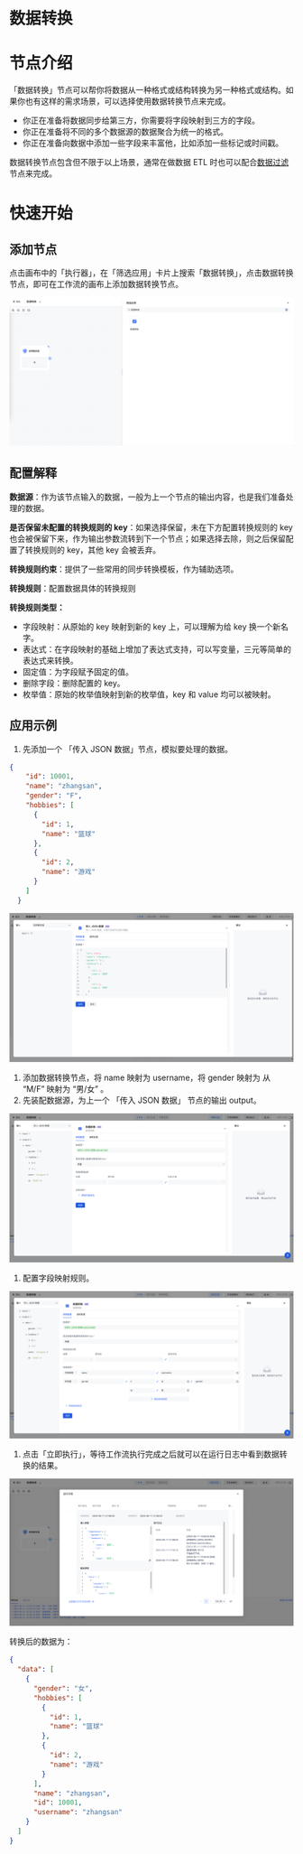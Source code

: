 # 数据转换

# 节点介绍

「数据转换」节点可以帮你将数据从一种格式或结构转换为另一种格式或结构。如果你也有这样的需求场景，可以选择使用数据转换节点来完成。

- 你正在准备将数据同步给第三方，你需要将字段映射到三方的字段。
- 你正在准备将不同的多个数据源的数据聚合为统一的格式。
- 你正在准备向数据中添加一些字段来丰富他，比如添加一些标记或时间戳。

数据转换节点包含但不限于以上场景，通常在做数据 ETL 时也可以配合[数据过滤](/workflow/数据处理节点/数据过滤.html)节点来完成。

# 快速开始

## 添加节点

点击画布中的「执行器」，在「筛选应用」卡片上搜索「数据转换」，点击数据转换节点，即可在工作流的画布上添加数据转换节点。

![](../static/SwsObs9Avo6OBCxHMzHcLz25npR.png)

## 配置解释

<strong>数据源</strong>：作为该节点输入的数据，一般为上一个节点的输出内容，也是我们准备处理的数据。

<strong>是否保留未配置的转换</strong><strong>规则</strong><strong>的 key</strong>：如果选择保留，未在下方配置转换规则的 key 也会被保留下来，作为输出参数流转到下一个节点；如果选择去除，则之后保留配置了转换规则的 key，其他 key 会被丢弃。

<strong>转换</strong><strong>规则</strong><strong>约束</strong>：提供了一些常用的同步转换模板，作为辅助选项。

<strong>转换</strong><strong>规则</strong>：配置数据具体的转换规则

<strong>转换</strong><strong>规则</strong><strong>类型：</strong>

- 字段映射：从原始的 key 映射到新的 key 上，可以理解为给 key 换一个新名字。
- 表达式：在字段映射的基础上增加了表达式支持，可以写变量，三元等简单的表达式来转换。
- 固定值：为字段赋予固定的值。
- 删除字段：删除配置的 key。
- 枚举值：原始的枚举值映射到新的枚举值，key 和 value 均可以被映射。

## 应用示例

1. 先添加一个 「传入 JSON 数据」节点，模拟要处理的数据。

```json
{
    "id": 10001,
    "name": "zhangsan",
    "gender": "F",
    "hobbies": [
      {
        "id": 1,
        "name": "篮球"
      },
      {
        "id": 2,
        "name": "游戏"
      }
    ]
  }
```

![](../static/S5qvbNRR7oDmbOxwtJacLiqgnhh.png)

1. 添加数据转换节点，将 name 映射为 username，将 gender 映射为 从 “M/F” 映射为 “男/女” 。
2. 先装配数据源，为上一个 「传入 JSON 数据」 节点的输出 output。

![](../static/LTt4besN0oojSmxMq79crmtvnPe.png)

1. 配置字段映射规则。

![](../static/S5HobhmpMoukQUxUlzBc7ShYnke.png)

1. 点击「立即执行」，等待工作流执行完成之后就可以在运行日志中看到数据转换的结果。

![](../static/IWNob39YGoyEetxSaSfcNaGnnsg.png)

转换后的数据为：

```json
{
  "data": [
    {
      "gender": "女",
      "hobbies": [
        {
          "id": 1,
          "name": "篮球"
        },
        {
          "id": 2,
          "name": "游戏"
        }
      ],
      "name": "zhangsan",
      "id": 10001,
      "username": "zhangsan"
    }
  ]
}
```
